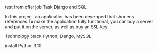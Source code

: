test from offer job Task Django and SQL

In this project, an application has been developed that shortens references.To make the application fully functional, you can buy a server and put it on the server, as well as buy an SSL-key.

Technology Stack Python, Django, MySQL

install Python 3.10

